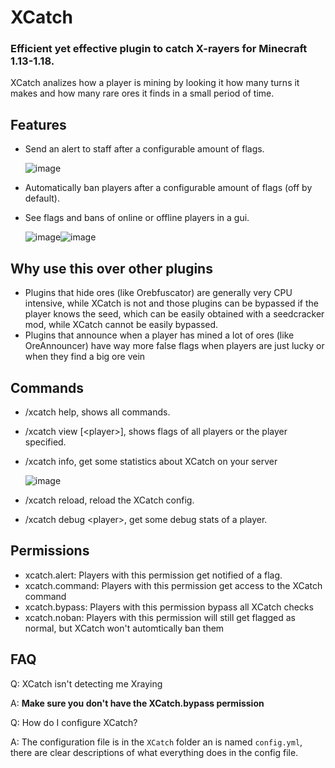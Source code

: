 # XCatch
### Efficient yet effective plugin to catch X-rayers for Minecraft 1.13-1.18.
XCatch analizes how a player is mining by looking it how many turns it makes and how many rare ores it finds in a small period of time.
## Features
- Send an alert to staff after a configurable amount of flags.

   ![image](https://user-images.githubusercontent.com/67508414/162444491-6125f615-08c1-4bd7-8d21-307cf41bf8ab.png)   
- Automatically ban players after a configurable amount of flags (off by default).
- See flags and bans of online or offline players in a gui.

   ![image](https://user-images.githubusercontent.com/67508414/162445888-556cf94e-2389-4887-ac4c-585e1af2b859.png)![image](https://user-images.githubusercontent.com/67508414/162445990-1259dd00-0589-4ab7-91e8-37223e3e9b26.png)
## Why use this over other plugins
- Plugins that hide ores (like Orebfuscator) are generally very CPU intensive, while XCatch is not and those plugins can be bypassed if the player knows the seed, which can be easily obtained with a seedcracker mod, while XCatch cannot be easily bypassed.
- Plugins that announce when a player has mined a lot of ores (like OreAnnouncer) have way more false flags when players are just lucky or when they find a big ore vein
## Commands
- /xcatch help, shows all commands.
- /xcatch view \[\<player>], shows flags of all players or the player specified.
- /xcatch info, get some statistics about XCatch on your server
  
  ![image](https://user-images.githubusercontent.com/67508414/162447605-1f0d2fe2-cb74-4b46-b24d-4100e2a6d5d9.png)
- /xcatch reload, reload the XCatch config.
- /xcatch debug \<player>, get some debug stats of a player.
## Permissions
- xcatch.alert: Players with this permission get notified of a flag.
- xcatch.command: Players with this permission get access to the XCatch command
- xcatch.bypass: Players with this permission bypass all XCatch checks
- xcatch.noban: Players with this permission will still get flagged as normal, but XCatch won't automtically ban them
## FAQ
Q: XCatch isn't detecting me Xraying
  
A: **Make sure you don't have the XCatch.bypass permission**

Q: How do I configure XCatch?

A: The configuration file is in the `XCatch` folder an is named `config.yml`, there are clear descriptions of what everything does in the config file.
